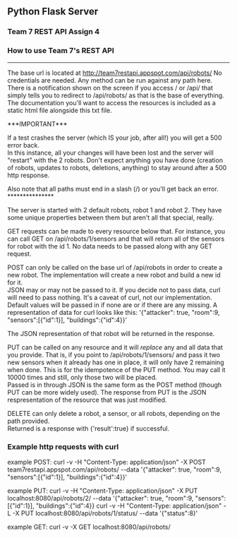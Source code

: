 ## Python Flask Server
### Team 7 REST API Assign 4

### How to use Team 7's REST API

-----------------------------------------


The base url is located at http://team7restapi.appspot.com/api/robots/
No credentials are needed.  Any method can be run against any path here.
There is a notification shown on the screen if you access / or /api/ that simply tells you to redirect to /api/robots/ as that is the base of everything.
The documentation you'll want to access the resources is included as a static html file alongside this txt file.

\*\*\*IMPORTANT\*\*\*

If a test crashes the server (which IS your job, after all!) you will get a 500 error back.  
In this instance, all your changes will have been lost and the server will "restart" with the 2 robots.
Don't expect anything you have done (creation of robots, updates to robots, deletions, anything) to stay around after a 500 http response.

Also note that all paths must end in a slash (/) or you'll get back an error.  
\*\*\*\*\*\*\*\*\*\*\*\*\*\*\*



The server is started with 2 default robots, robot 1 and robot 2.  They have some unique properties between them but aren't all that special, really.

GET requests can be made to every resource below that.  For instance, you can call GET on /api/robots/1/sensors and that will return all
of the sensors for robot with the id 1. No data needs to be passed along with any GET request.



POST can only be called on the base url of /api/robots in order to create a new robot.  The implementation will create a new robot and build a new id for it.  
JSON may or may not be passed to it.  If you decide not to pass data, curl will need to pass nothing.  It's a caveat of curl, not our implementation.
Default values will be passed in if none are or if there are any missing.  A representation of data for curl looks like this:
'{"attacker": true, "room":9, "sensors":[{"id":1}], "buildings":{"id":4}}'

The JSON representation of that robot will be returned in the response.  


PUT can be called on any resource and it will *replace* any and all data that you provide.  That is, if you point to /api/robots/1/sensors/ and pass it 
two new sensors when it already has one in place, it will only have 2 remaining when done.  This is for the idempotence of the PUT method.  You 
may call it 10000 times and still, only those two will be placed.  
Passed is in through JSON is the same form as the POST method (though PUT can be more widely used).
The response from PUT is the JSON respresentation of the resource that was just modified.  


DELETE can only delete a robot, a sensor, or all robots, depending on the path provided.  
Returned is a response with {'result':true} if successful.





### Example http requests with curl

example POST: 
curl -v  -H "Content-Type: application/json" -X POST team7restapi.appspot.com/api/robots/ --data '{"attacker": true, "room":9, "sensors":[{"id":1}], "buildings":{"id":4}}'

example PUT:
curl -v  -H "Content-Type: application/json" -X PUT localhost:8080/api/robots/2/ --data '{"attacker": true, "room":9, "sensors":[{"id":1}], "buildings":{"id":4}}
curl -v -H "Content-Type: application/json" -L -X PUT localhost:8080/api/robots/1/status/ --data '{"status":8}'

example GET:
curl -v -X GET localhost:8080/api/robots/

